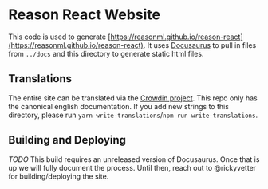 # Reason React Website
This code is used to generate [https://reasonml.github.io/reason-react](https://reasonml.github.io/reason-react). It uses [Docusaurus](https://docusaurus.io) to pull in files from `../docs` and this directory to generate static html files.

## Translations
The entire site can be translated via the [Crowdin project](https://crowdin.com/project/reason-react). This repo only has the canonical english documentation. If you add new strings to this directory, please run `yarn write-translations`/`npm run write-translations`.

## Building and Deploying
*TODO*
This build requires an unreleased version of Docusaurus. Once that is up we will fully document the process. Until then, reach out to @rickyvetter for building/deploying the site.
